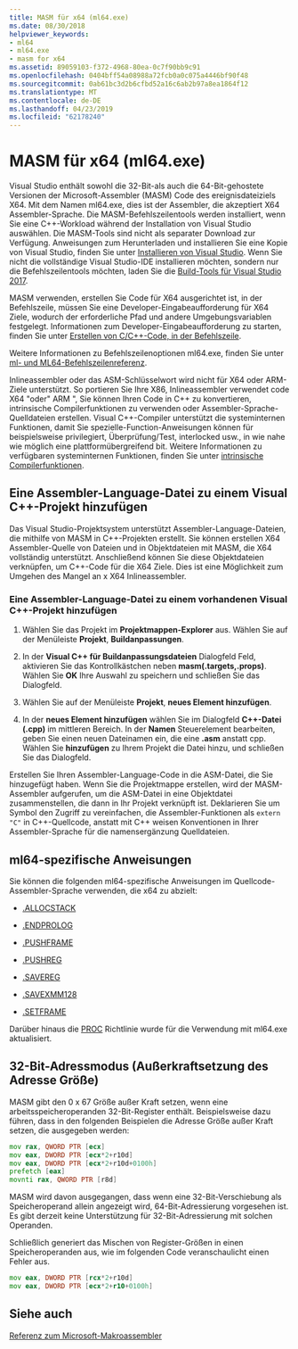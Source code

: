 ```yaml
---
title: MASM für x64 (ml64.exe)
ms.date: 08/30/2018
helpviewer_keywords:
- ml64
- ml64.exe
- masm for x64
ms.assetid: 89059103-f372-4968-80ea-0c7f90bb9c91
ms.openlocfilehash: 0404bff54a08988a72fcb0a0c075a4446bf90f48
ms.sourcegitcommit: 0ab61bc3d2b6cfbd52a16c6ab2b97a8ea1864f12
ms.translationtype: MT
ms.contentlocale: de-DE
ms.lasthandoff: 04/23/2019
ms.locfileid: "62178240"
---
```

# <a name="masm-for-x64-ml64exe"></a>MASM für x64 (ml64.exe)

Visual Studio enthält sowohl die 32-Bit-als auch die 64-Bit-gehostete Versionen der Microsoft-Assembler (MASM) Code des ereignisdateiziels X64. Mit dem Namen ml64.exe, dies ist der Assembler, die akzeptiert X64 Assembler-Sprache. Die MASM-Befehlszeilentools werden installiert, wenn Sie eine C++-Workload während der Installation von Visual Studio auswählen. Die MASM-Tools sind nicht als separater Download zur Verfügung. Anweisungen zum Herunterladen und installieren Sie eine Kopie von Visual Studio, finden Sie unter [Installieren von Visual Studio](/visualstudio/install/install-visual-studio). Wenn Sie nicht die vollständige Visual Studio-IDE installieren möchten, sondern nur die Befehlszeilentools möchten, laden Sie die [Build-Tools für Visual Studio 2017](https://go.microsoft.com/fwlink/p/?linkid=875721).

MASM verwenden, erstellen Sie Code für X64 ausgerichtet ist, in der Befehlszeile, müssen Sie eine Developer-Eingabeaufforderung für X64 Ziele, wodurch der erforderliche Pfad und andere Umgebungsvariablen festgelegt. Informationen zum Developer-Eingabeaufforderung zu starten, finden Sie unter [Erstellen von C/C++-Code, in der Befehlszeile](../../build/building-on-the-command-line.md).

Weitere Informationen zu Befehlszeilenoptionen ml64.exe, finden Sie unter [ml- und ML64-Befehlszeilenreferenz](../../assembler/masm/ml-and-ml64-command-line-reference.md).

Inlineassembler oder das ASM-Schlüsselwort wird nicht für X64 oder ARM-Ziele unterstützt. So portieren Sie Ihre X86, Inlineassembler verwendet code X64 "oder" ARM ", Sie können Ihren Code in C++ zu konvertieren, intrinsische Compilerfunktionen zu verwenden oder Assembler-Sprache-Quelldateien erstellen. Visual C++-Compiler unterstützt die systeminternen Funktionen, damit Sie spezielle-Function-Anweisungen können für beispielsweise privilegiert, Überprüfung/Test, interlocked usw., in wie nahe wie möglich eine plattformübergreifend bit. Weitere Informationen zu verfügbaren systeminternen Funktionen, finden Sie unter [intrinsische Compilerfunktionen](../../intrinsics/compiler-intrinsics.md).

## <a name="add-an-assembler-language-file-to-a-visual-c-project"></a>Eine Assembler-Language-Datei zu einem Visual C++-Projekt hinzufügen

Das Visual Studio-Projektsystem unterstützt Assembler-Language-Dateien, die mithilfe von MASM in C++-Projekten erstellt. Sie können erstellen X64 Assembler-Quelle von Dateien und in Objektdateien mit MASM, die X64 vollständig unterstützt. Anschließend können Sie diese Objektdateien verknüpfen, um C++-Code für die X64 Ziele. Dies ist eine Möglichkeit zum Umgehen des Mangel an x X64 Inlineassembler.

### <a name="to-add-an-assembler-language-file-to-an-existing-visual-c-project"></a>Eine Assembler-Language-Datei zu einem vorhandenen Visual C++-Projekt hinzufügen

1. Wählen Sie das Projekt im **Projektmappen-Explorer** aus. Wählen Sie auf der Menüleiste **Projekt**, **Buildanpassungen**.

1. In der **Visual C++ für Buildanpassungsdateien** Dialogfeld Feld, aktivieren Sie das Kontrollkästchen neben **masm(.targets,.props)**. Wählen Sie **OK** Ihre Auswahl zu speichern und schließen Sie das Dialogfeld.

1. Wählen Sie auf der Menüleiste **Projekt**, **neues Element hinzufügen**.

1. In der **neues Element hinzufügen** wählen Sie im Dialogfeld **C++-Datei (.cpp)** im mittleren Bereich. In der **Namen** Steuerelement bearbeiten, geben Sie einen neuen Dateinamen ein, die eine **.asm** anstatt cpp. Wählen Sie **hinzufügen** zu Ihrem Projekt die Datei hinzu, und schließen Sie das Dialogfeld.

Erstellen Sie Ihren Assembler-Language-Code in die ASM-Datei, die Sie hinzugefügt haben. Wenn Sie die Projektmappe erstellen, wird der MASM-Assembler aufgerufen, um die ASM-Datei in eine Objektdatei zusammenstellen, die dann in Ihr Projekt verknüpft ist. Deklarieren Sie um Symbol den Zugriff zu vereinfachen, die Assembler-Funktionen als `extern "C"` in C++-Quellcode, anstatt mit C++ weisen Konventionen in Ihrer Assembler-Sprache für die namensergänzung Quelldateien.

## <a name="ml64-specific-directives"></a>ml64-spezifische Anweisungen

Sie können die folgenden ml64-spezifische Anweisungen im Quellcode-Assembler-Sprache verwenden, die x64 zu abzielt:

- [.ALLOCSTACK](../../assembler/masm/dot-allocstack.md)

- [.ENDPROLOG](../../assembler/masm/dot-endprolog.md)

- [.PUSHFRAME](../../assembler/masm/dot-pushframe.md)

- [.PUSHREG](../../assembler/masm/dot-pushreg.md)

- [.SAVEREG](../../assembler/masm/dot-savereg.md)

- [.SAVEXMM128](../../assembler/masm/dot-savexmm128.md)

- [.SETFRAME](../../assembler/masm/dot-setframe.md)

Darüber hinaus die [PROC](../../assembler/masm/proc.md) Richtlinie wurde für die Verwendung mit ml64.exe aktualisiert.

## <a name="32-bit-address-mode-address-size-override"></a>32-Bit-Adressmodus (Außerkraftsetzung des Adresse Größe)

MASM gibt den 0 x 67 Größe außer Kraft setzen, wenn eine arbeitsspeicheroperanden 32-Bit-Register enthält. Beispielsweise dazu führen, dass in den folgenden Beispielen die Adresse Größe außer Kraft setzen, die ausgegeben werden:

```asm
mov rax, QWORD PTR [ecx]
mov eax, DWORD PTR [ecx*2+r10d]
mov eax, DWORD PTR [ecx*2+r10d+0100h]
prefetch [eax]
movnti rax, QWORD PTR [r8d]
```

MASM wird davon ausgegangen, dass wenn eine 32-Bit-Verschiebung als Speicheroperand allein angezeigt wird, 64-Bit-Adressierung vorgesehen ist. Es gibt derzeit keine Unterstützung für 32-Bit-Adressierung mit solchen Operanden.

Schließlich generiert das Mischen von Register-Größen in einen Speicheroperanden aus, wie im folgenden Code veranschaulicht einen Fehler aus.

```asm
mov eax, DWORD PTR [rcx*2+r10d]
mov eax, DWORD PTR [ecx*2+r10+0100h]
```

## <a name="see-also"></a>Siehe auch

[Referenz zum Microsoft-Makroassembler](../../assembler/masm/microsoft-macro-assembler-reference.md)<br/>